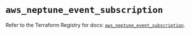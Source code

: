 # `aws_neptune_event_subscription`

Refer to the Terraform Registry for docs: [`aws_neptune_event_subscription`](https://registry.terraform.io/providers/hashicorp/aws/4.67.0/docs/resources/neptune_event_subscription).
